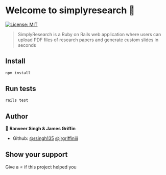 <h1 text-align:center>Welcome to simplyresearch 👋</h1>
<p>
  <a href="#" target="_blank">
    <img alt="License: MIT" src="https://img.shields.io/badge/License-MIT-yellow.svg" />
  </a>
</p>

> SimplyResearch is a Ruby on Rails web application where users can upload PDF files of research papers and generate custom slides in seconds

## Install

```sh
npm install
```

## Run tests

```sh
rails test
```

## Author

👤 **Ranveer Singh & James Griffin**

- Github: [@rsingh135](https://github.com/rsingh135) [@jrgriffiniii](https://github.com/jrgriffiniii)

## Show your support

Give a ⭐️ if this project helped you
